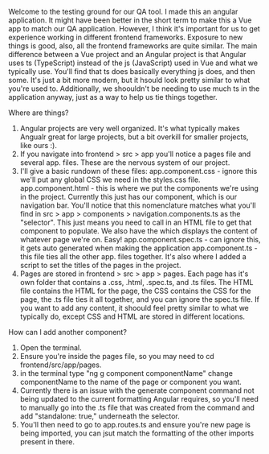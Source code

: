 Welcome to the testing ground for our QA tool. I made this an angular application. It might have been better in the short term to make this a Vue app to match our QA application. However, I think it's important for us to get experience working in different frontend frameworks. Exposure to new things is good, also, all the frontend frameworks are quite similar. The main difference between a Vue project and an Angular project is that Angular uses ts (TypeScript) instead of the js (JavaScript) used in Vue and what we typically use. You'll find that ts does basically everything js does, and then some. It's just a bit more modern, but it hsould look pretty similar to what you're used to. Additionally, we shoouldn't be needing to use much ts in the application anyway, just as a way to help us tie things together.

Where are things?
1. Angular projects are very well organized. It's what typically makes Angualr great for large projects, but a bit overkill for smaller projects, like ours :).
2. If you navigate into frontend > src > app you'll notice a pages file and several app. files. These are the nervous system of our project.
3. I'll give a basic rundown of these files:
    app.component.css - ignore this we'll put any global CSS we need in the styles.css file.
    app.component.html - this is where we put the components we're using in the project. Currently this just has our <app-navigation></app-navigation> component, which is our navigation bar. You'll notice that this nomenclature matches what you'll find in src > app > components > navigation.components.ts as the "selector". This just means you need to call in an HTML file to get that component to populate. We also have the <router-outlet></router-outlet> which displays the content of whatever page we're on. Easy!
    app.component.spec.ts - can ignore this, it gets auto generated when making the application
    app.component.ts - this file ties all the other app. files together. It's also where I added a script to set the titles of the pages in the project.
4. Pages are stored in frontend > src > app > pages. Each page has it's own folder that contains a .css, .html, .spec.ts, and .ts files. The HTML file contains the HTML for the page, the CSS contains the CSS for the page, the .ts file ties it all together, and you can ignore the spec.ts file. If you want to add any content, it shoould feel pretty similar to what we typically do, except CSS and HTML are stored in different locations.

How can I add another component?
1. Open the terminal.
2. Ensure you're inside the pages file, so you may need to cd frontend/src/app/pages.
3. in the terminal type "ng g component componentName" change componentName to the name of the page or component you want.
4. Currently there is an issue with the generate component command not being updated to the current formatting Angular requires, so you'll need to manually go into the .ts file that was created from the command and add "standalone: true," underneath the selector.
5. You'll then need to go to app.routes.ts and ensure you're new page is being imported, you can jsut match the formatting of the other imports present in there.